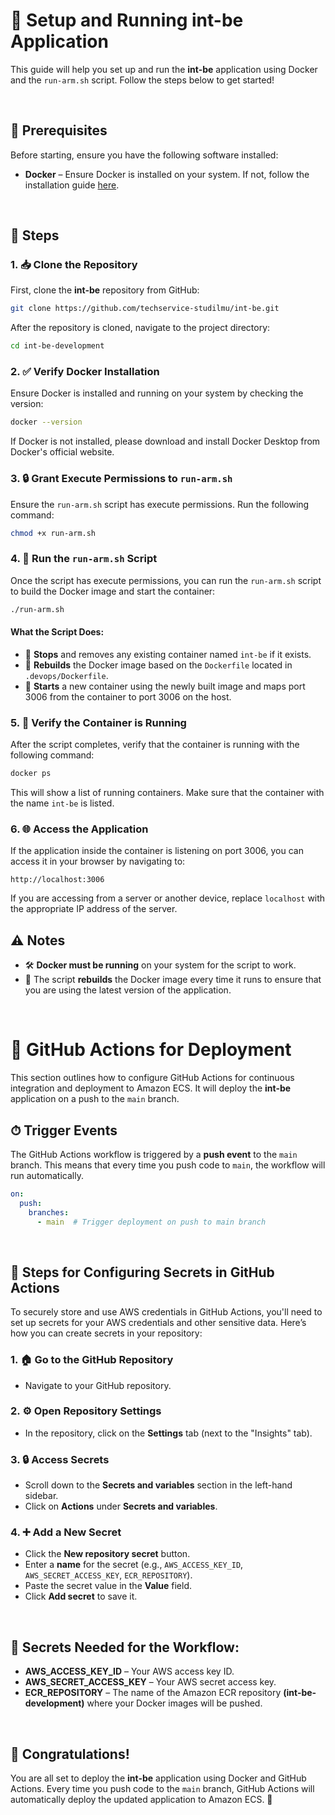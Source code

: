 # 🎉 **Setup and Running int-be Application**

This guide will help you set up and run the **int-be** application using Docker and the `run-arm.sh` script. Follow the steps below to get started!

&nbsp;

## 🚀 Prerequisites

Before starting, ensure you have the following software installed:

- **Docker** – Ensure Docker is installed on your system. If not, follow the installation guide [here](https://docs.docker.com/get-docker/).

&nbsp;

## 📝 Steps

### 1. 📥 Clone the Repository

First, clone the **int-be** repository from GitHub:

```bash
git clone https://github.com/techservice-studilmu/int-be.git
```

After the repository is cloned, navigate to the project directory:

```bash
cd int-be-development
```



### 2. ✅ Verify Docker Installation

Ensure Docker is installed and running on your system by checking the version:

```bash
docker --version
```

If Docker is not installed, please download and install Docker Desktop from Docker's official website.



### 3. 🔒 Grant Execute Permissions to `run-arm.sh`

Ensure the `run-arm.sh` script has execute permissions. Run the following command:

```bash
chmod +x run-arm.sh
```


### 4. 🏃 Run the `run-arm.sh` Script

Once the script has execute permissions, you can run the `run-arm.sh` script to build the Docker image and start the container:

```bash
./run-arm.sh
```

#### What the Script Does:
- 🚫 **Stops** and removes any existing container named `int-be` if it exists.
- 🔨 **Rebuilds** the Docker image based on the `Dockerfile` located in `.devops/Dockerfile`.
- 🚀 **Starts** a new container using the newly built image and maps port 3006 from the container to port 3006 on the host.



### 5. 👀 Verify the Container is Running

After the script completes, verify that the container is running with the following command:

```bash
docker ps
```

This will show a list of running containers. Make sure that the container with the name `int-be` is listed.


### 6. 🌐 Access the Application

If the application inside the container is listening on port 3006, you can access it in your browser by navigating to:

```
http://localhost:3006
```

If you are accessing from a server or another device, replace `localhost` with the appropriate IP address of the server.


## ⚠️ Notes

- 🛠️ **Docker must be running** on your system for the script to work.
- 🔄 The script **rebuilds** the Docker image every time it runs to ensure that you are using the latest version of the application.

&nbsp;

# 🎯 GitHub Actions for Deployment

This section outlines how to configure GitHub Actions for continuous integration and deployment to Amazon ECS. It will deploy the **int-be** application on a push to the `main` branch.



## ⏱ Trigger Events

The GitHub Actions workflow is triggered by a **push event** to the `main` branch. This means that every time you push code to `main`, the workflow will run automatically.

```yaml
on:
  push:
    branches:
      - main  # Trigger deployment on push to main branch
```

&nbsp;


## 🔑 Steps for Configuring Secrets in GitHub Actions

To securely store and use AWS credentials in GitHub Actions, you'll need to set up secrets for your AWS credentials and other sensitive data. Here’s how you can create secrets in your repository:

### 1. 🏠 Go to the GitHub Repository

- Navigate to your GitHub repository.

### 2. ⚙️ Open Repository Settings

- In the repository, click on the **Settings** tab (next to the "Insights" tab).

### 3. 🔒 Access Secrets

- Scroll down to the **Secrets and variables** section in the left-hand sidebar.
- Click on **Actions** under **Secrets and variables**.

### 4. ➕ Add a New Secret

- Click the **New repository secret** button.
- Enter a **name** for the secret (e.g., `AWS_ACCESS_KEY_ID`, `AWS_SECRET_ACCESS_KEY`, `ECR_REPOSITORY`).
- Paste the secret value in the **Value** field.
- Click **Add secret** to save it.

&nbsp;

## 📝 Secrets Needed for the Workflow:

- **AWS_ACCESS_KEY_ID** – Your AWS access key ID.
- **AWS_SECRET_ACCESS_KEY** – Your AWS secret access key.
- **ECR_REPOSITORY** – The name of the Amazon ECR repository **(int-be-development)** where your Docker images will be pushed. 

&nbsp;


## 🎉 Congratulations!

You are all set to deploy the **int-be** application using Docker and GitHub Actions. Every time you push code to the `main` branch, GitHub Actions will automatically deploy the updated application to Amazon ECS. 🎉